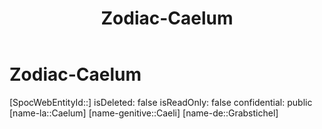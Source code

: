 ﻿---
title: "Zodiac-Caelum"
type: Zodiac
tags:
- astro/Zodiac

---

# Zodiac-Caelum

[SpocWebEntityId::]
isDeleted: false
isReadOnly: false
confidential: public
[name-la::Caelum]
[name-genitive::Caeli]
[name-de::Grabstichel]
